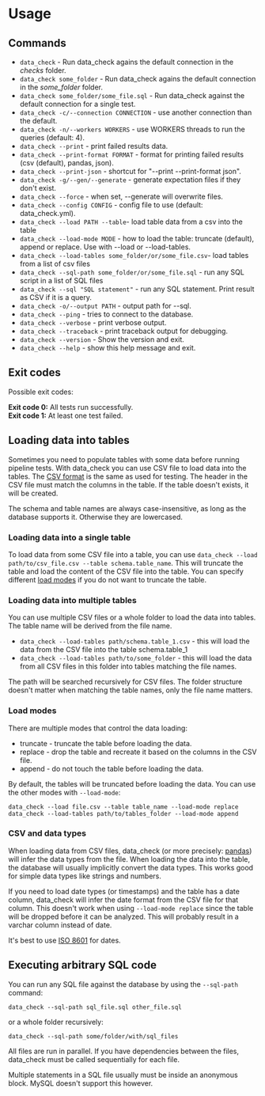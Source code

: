 # Usage

## Commands

* `data_check` - Run data_check agains the default connection in the _checks_ folder.
* `data_check some_folder` - Run data_check agains the default connection in the _some_folder_ folder.
* `data_check some_folder/some_file.sql` - Run data_check against the default connection for a single test.
* `data_check -c/--connection CONNECTION` - use another connection than the default.
* `data_check -n/--workers WORKERS` - use WORKERS threads to run the queries (default: 4).
* `data_check --print` - print failed results data.
* `data_check --print-format FORMAT` - format for printing failed results (csv (default), pandas, json).
* `data_check --print-json` - shortcut for "--print --print-format json".
* `data_check -g/--gen/--generate` - generate expectation files if they don't exist.
* `data_check --force` - when set, --generate will overwrite files.
* `data_check --config CONFIG` - config file to use (default: data_check.yml).
* `data_check --load PATH --table`-  load table data from a csv into the table
* `data_check --load-mode MODE` -  how to load the table: truncate (default), append or replace. Use with --load or --load-tables.
* `data_check --load-tables some_folder/or/some_file.csv`-  load tables from a list of csv files
* `data_check --sql-path some_folder/or/some_file.sql` - run any SQL script in a list of SQL files
* `data_check --sql "SQL statement"` - run any SQL statement. Print result as CSV if it is a query.
* `data_check -o/--output PATH` - output path for --sql.
* `data_check --ping` - tries to connect to the database.
* `data_check --verbose` - print verbose output.
* `data_check --traceback` - print traceback output for debugging.
* `data_check --version` - Show the version and exit.
* `data_check --help` - show this help message and exit.

## Exit codes

Possible exit codes:

__Exit code 0:__ All tests run successfully.<br/>
__Exit code 1:__ At least one test failed.


## Loading data into tables

Sometimes you need to populate tables with some data before running pipeline tests. With data_check you can use CSV file to load data into the tables. The [CSV format](usage.md#csv-format) is the same as used for testing. The header in the CSV file must match the columns in the table. If the table doesn't exists, it will be created.

The schema and table names are always case-insensitive, as long as the database supports it. Otherwise they are lowercased.

### Loading data into a single table

To load data from some CSV file into a table, you can use `data_check --load path/to/csv_file.csv --table schema.table_name`. This will truncate the table and load the content of the CSV file into the table. You can specify different [load modes](usage.md#load-modes) if you do not want to truncate the table.

### Loading data into multiple tables

You can use multiple CSV files or a whole folder to load the data into tables. The table name will be derived from the file name.

* `data_check --load-tables path/schema.table_1.csv` - this will load the data from the CSV file into the table schema.table_1
* `data_check --load-tables path/to/some_folder` - this will load the data from all CSV files in this folder into tables matching the file names.

The path will be searched recursively for CSV files. The folder structure doesn't matter when matching the table names, only the file name matters.

### Load modes

There are multiple modes that control the data loading:

* truncate - truncate the table before loading the data.
* replace - drop the table and recreate it based on the columns in the CSV file.
* append - do not touch the table before loading the data.

By default, the tables will be truncated before loading the data. You can use the other modes with `--load-mode`:

`data_check --load file.csv --table table_name --load-mode replace`
`data_check --load-tables path/to/tables_folder --load-mode append`

### CSV and data types

When loading data from CSV files, data_check (or more precisely: [pandas](https://pandas.pydata.org/)) will infer the data types from the file.
When loading the data into the table, the database will usually implicitly convert the data types.
This works good for simple data types like strings and numbers.

If you need to load date types (or timestamps) and the table has a date column, data_check will infer the date format from the CSV file for that column.
This doesn't work when using `--load-mode replace` since the table will be dropped before it can be analyzed. This will probably result in a varchar column instead of date.

It's best to use [ISO 8601](https://en.wikipedia.org/wiki/ISO_8601) for dates.

## Executing arbitrary SQL code

You can run any SQL file against the database by using the `--sql-path` command:

`data_check --sql-path sql_file.sql other_file.sql`

or a whole folder recursively:

`data_check --sql-path some/folder/with/sql_files`

All files are run in parallel. If you have dependencies between the files, data_check must be called sequentially for each file.

Multiple statements in a SQL file usually must be inside an anonymous block. MySQL doesn't support this however.
